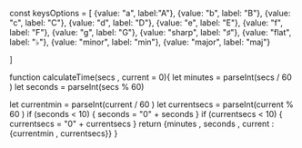   const keysOptions = [
    {value: "a", label:"A"},
    {value: "b", label: "B"},
    {value: "c", label: "C"},
    {value: "d", label: "D"},
    {value: "e", label: "E"},
    {value: "f", label: "F"},
    {value: "g", label: "G"},
    {value: "sharp", label: "♯"},
    {value: "flat", label: "♭"},
    {value: "minor", label: "min"},
    {value: "major", label: "maj"}
    
  ]

  function calculateTime(secs , current = 0){
  let minutes = parseInt(secs / 60 )
  let seconds = parseInt(secs % 60)

  let currentmin = parseInt(current / 60 )
  let currentsecs = parseInt(current % 60 )
  if (seconds < 10) {
    seconds = "0" + seconds
  } 
  if (currentsecs < 10) {
    currentsecs = "0" + currentsecs
  } 
  return {minutes , seconds , current : {currentmin , currentsecs}}
}